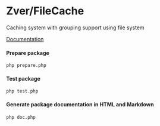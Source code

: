 # Zver/FileCache

Caching system with grouping support using file system

[Documentation](docs/markdown/API.md)

#### Prepare package
```
php prepare.php
```

#### Test package
```
php test.php
```

#### Generate package documentation in HTML and Markdown
```
php doc.php
```

